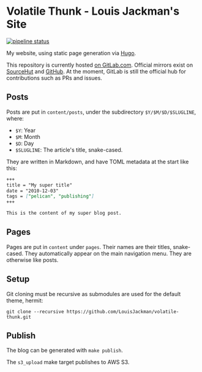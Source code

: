 # Volatile Thunk - Louis Jackman's Site

[![pipeline status](https://gitlab.com/louis.jackman/volatile-thunk/badges/master/pipeline.svg)](https://gitlab.com/louis.jackman/volatile-thunk/-/commits/master)

My website, using static page generation via [Hugo](https://gohugo.io/).

This repository is currently hosted [on
GitLab.com](https://gitlab.com/louis.jackman/volatile-thunk). Official mirrors
exist on [SourceHut](https://git.sr.ht/~louisjackman/volatile-thunk) and
[GitHub](https://github.com/LouisJackman/volatile-thunk). At the moment, GitLab
is still the official hub for contributions such as PRs and issues.

## Posts

Posts are put in `content/posts`, under the subdirectory `$Y/$M/$D/$SLUGLINE`,
where:

* `$Y`: Year
* `$M`: Month
* `$D`: Day
* `$SLUGLINE`: The article's title, snake-cased.

They are written in Markdown, and have TOML metadata at the start like this:

```markdown
+++
title = "My super title"
date = "2010-12-03"
tags = ["pelican", "publishing"]
+++

This is the content of my super blog post.
```

## Pages

Pages are put in `content` under `pages`. Their names are their titles,
snake-cased. They automatically appear on the main navigation menu. They are
otherwise like posts.

## Setup

Git cloning must be recursive as submodules are used for the default theme,
hermit:

```shell
git clone --recursive https://github.com/LouisJackman/volatile-thunk.git
```

## Publish

The blog can be generated with `make publish`.

The `s3_upload` make target publishes to AWS S3.


